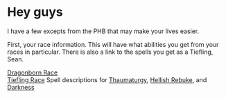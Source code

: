 # Hey guys

I have a few excepts from the PHB that may make your lives easier.

First, your race information. This will have what abilities you get from your races in particular. There is also a link to the spells you get as a Tiefling, Sean.

[Dragonborn Race](pdf/Dragonborn.pdf)<br/>
[Tiefling Race](pdf/Tiefling.pdf)
Spell descriptions for [Thaumaturgy](https://5thsrd.org/spellcasting/spells/thaumaturgy/), [Hellish Rebuke](https://5thsrd.org/spellcasting/spells/hellish_rebuke/), and [Darkness](https://5thsrd.org/spellcasting/spells/darkness/)